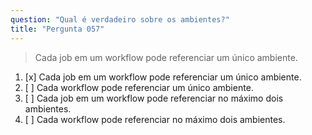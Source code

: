 ```yaml
---
question: "Qual é verdadeiro sobre os ambientes?"
title: "Pergunta 057"
---
```


> Cada job em um workflow pode referenciar um único ambiente.
1. [x] Cada job em um workflow pode referenciar um único ambiente.
1. [ ] Cada workflow pode referenciar um único ambiente.
1. [ ] Cada job em um workflow pode referenciar no máximo dois ambientes.
1. [ ] Cada workflow pode referenciar no máximo dois ambientes.

